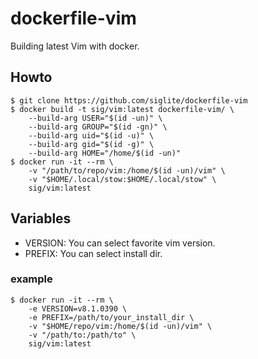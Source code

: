 # dockerfile-vim

Building latest Vim with docker.

## Howto

```console
$ git clone https://github.com/siglite/dockerfile-vim
$ docker build -t sig/vim:latest dockerfile-vim/ \
    --build-arg USER="$(id -un)" \
    --build-arg GROUP="$(id -gn)" \
    --build-arg uid="$(id -u)" \
    --build-arg gid="$(id -g)" \
    --build-arg HOME="/home/$(id -un)"
$ docker run -it --rm \
    -v "/path/to/repo/vim:/home/$(id -un)/vim" \
    -v "$HOME/.local/stow:$HOME/.local/stow" \
    sig/vim:latest
```

## Variables

- VERSION: You can select favorite vim version.
- PREFIX: You can select install dir.

### example

```console
$ docker run -it --rm \
    -e VERSION=v8.1.0390 \
    -e PREFIX=/path/to/your_install_dir \
    -v "$HOME/repo/vim:/home/$(id -un)/vim" \
    -v "/path/to:/path/to" \
    sig/vim:latest
```
